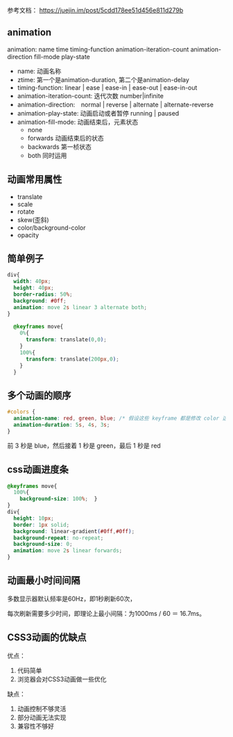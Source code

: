 参考文档： https://juejin.im/post/5cdd178ee51d456e811d279b

## animation
animation: name time timing-function animation-iteration-count animation-direction fill-mode play-state

* name: 动画名称
* ztime: 第一个是animation-duration, 第二个是animation-delay
* timing-function: linear | ease | ease-in | ease-out | ease-in-out
* animation-iteration-count: 迭代次数  number|infinite
* animation-direction:　normal | reverse | alternate | alternate-reverse
* animation-play-state: 动画启动或者暂停 running | paused
* animation-fill-mode: 动画结束后，元素状态
  - none
  - forwards 动画结束后的状态
  - backwards 第一桢状态
  - both 同时运用


## 动画常用属性
- translate
- scale
- rotate
- skew(歪斜)
- color/background-color
- opacity



## 简单例子
```css
div{  
  width: 40px;  
  height: 40px;  
  border-radius: 50%;  
  background: #0ff;  
  animation: move 2s linear 3 alternate both;
}
  
  @keyframes move{  
    0%{  
      transform: translate(0,0);
    }  
    100%{    
      transform: translate(200px,0);  
    }
  }
```


## 多个动画的顺序
```css
#colors {
  animation-name: red, green, blue; /* 假设这些 keyframe 都是修改 color 这个属性 */
  animation-duration: 5s, 4s, 3s;
}
```
前 3 秒是 blue，然后接着 1 秒是 green，最后 1 秒是 red

## css动画进度条
```css
@keyframes move{  
  100%{    
    background-size: 100%;  }
}
div{
  height: 10px;  
  border: 1px solid;  
  background: linear-gradient(#0ff,#0ff);  
  background-repeat: no-repeat;  
  background-size: 0;  
  animation: move 2s linear forwards;
}
```

## 动画最小时间间隔
多数显示器默认频率是60Hz，即1秒刷新60次，

每次刷新需要多少时间，即理论上最小间隔：为1000ms / 60 ＝ 16.7ms。

## CSS3动画的优缺点
优点：
1. 代码简单
2. 浏览器会对CSS3动画做一些优化

缺点：
1. 动画控制不够灵活
2. 部分动画无法实现
3. 兼容性不够好